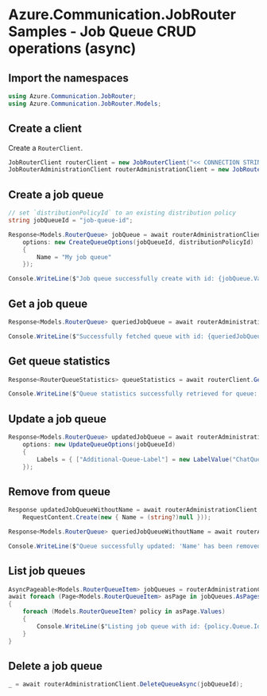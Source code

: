 # Azure.Communication.JobRouter Samples - Job Queue CRUD operations (async)

## Import the namespaces

```C# Snippet:Azure_Communication_JobRouter_Tests_Samples_UsingStatements
using Azure.Communication.JobRouter;
using Azure.Communication.JobRouter.Models;
```

## Create a client

Create a `RouterClient`.

```C# Snippet:Azure_Communication_JobRouter_Tests_Samples_CreateClient
JobRouterClient routerClient = new JobRouterClient("<< CONNECTION STRING >>");
JobRouterAdministrationClient routerAdministrationClient = new JobRouterAdministrationClient("<< CONNECTION STRING >>");
```

## Create a job queue

```C# Snippet:Azure_Communication_JobRouter_Tests_Samples_Crud_CreateJobQueue_Async
// set `distributionPolicyId` to an existing distribution policy
string jobQueueId = "job-queue-id";

Response<Models.RouterQueue> jobQueue = await routerAdministrationClient.CreateQueueAsync(
    options: new CreateQueueOptions(jobQueueId, distributionPolicyId)
    {
        Name = "My job queue"
    });

Console.WriteLine($"Job queue successfully create with id: {jobQueue.Value.Id}");
```

## Get a job queue

```C# Snippet:Azure_Communication_JobRouter_Tests_Samples_Crud_GetJobQueue_Async
Response<Models.RouterQueue> queriedJobQueue = await routerAdministrationClient.GetQueueAsync(jobQueueId);

Console.WriteLine($"Successfully fetched queue with id: {queriedJobQueue.Value.Id}");
```

## Get queue statistics

```C# Snippet:Azure_Communication_JobRouter_Tests_Samples_Crud_GetJobQueueStat_Async
Response<RouterQueueStatistics> queueStatistics = await routerClient.GetQueueStatisticsAsync(queueId: jobQueueId);

Console.WriteLine($"Queue statistics successfully retrieved for queue: {JsonSerializer.Serialize(queueStatistics.Value)}");
```


## Update a job queue

```C# Snippet:Azure_Communication_JobRouter_Tests_Samples_Crud_UpdateGetJobQueue_Async
Response<Models.RouterQueue> updatedJobQueue = await routerAdministrationClient.UpdateQueueAsync(
    options: new UpdateQueueOptions(jobQueueId)
    {
        Labels = { ["Additional-Queue-Label"] = new LabelValue("ChatQueue") }
    });
```

## Remove from queue

```C# Snippet:Azure_Communication_JobRouter_Tests_Samples_Crud_UpdateQueueRemoveProp_Async
Response updatedJobQueueWithoutName = await routerAdministrationClient.UpdateQueueAsync(jobQueueId,
    RequestContent.Create(new { Name = (string?)null }));

Response<Models.RouterQueue> queriedJobQueueWithoutName = await routerAdministrationClient.GetQueueAsync(jobQueueId);

Console.WriteLine($"Queue successfully updated: 'Name' has been removed. Status: {string.IsNullOrWhiteSpace(queriedJobQueueWithoutName.Value.Name)}");
```

## List job queues

```C# Snippet:Azure_Communication_JobRouter_Tests_Samples_Crud_GetJobQueues_Async
AsyncPageable<Models.RouterQueueItem> jobQueues = routerAdministrationClient.GetQueuesAsync();
await foreach (Page<Models.RouterQueueItem> asPage in jobQueues.AsPages(pageSizeHint: 10))
{
    foreach (Models.RouterQueueItem? policy in asPage.Values)
    {
        Console.WriteLine($"Listing job queue with id: {policy.Queue.Id}");
    }
}
```

## Delete a job queue

```C# Snippet:Azure_Communication_JobRouter_Tests_Samples_Crud_DeleteJobQueue_Async
_ = await routerAdministrationClient.DeleteQueueAsync(jobQueueId);
```
